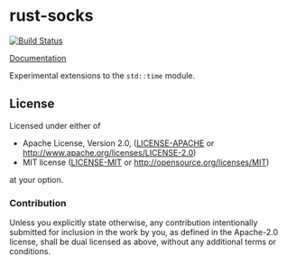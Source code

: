 # rust-socks
[![Build Status](https://travis-ci.org/sfackler/rust-time2.svg?branch=master)](https://travis-ci.org/sfackler/rust-time2)

[Documentation](https://sfackler.github.io/rust-time2/doc/v0.1.0/time2)

Experimental extensions to the `std::time` module.

## License

Licensed under either of

 * Apache License, Version 2.0, ([LICENSE-APACHE](LICENSE-APACHE) or http://www.apache.org/licenses/LICENSE-2.0)
 * MIT license ([LICENSE-MIT](LICENSE-MIT) or http://opensource.org/licenses/MIT)

at your option.

### Contribution

Unless you explicitly state otherwise, any contribution intentionally
submitted for inclusion in the work by you, as defined in the Apache-2.0
license, shall be dual licensed as above, without any additional terms or
conditions.

